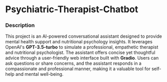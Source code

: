 # Psychiatric-Therapist-Chatbot

### **Description**  
This project is an AI-powered conversational assistant designed to provide mental health support and nutritional psychology insights. It leverages OpenAI's **GPT-3.5-turbo** to simulate a professional, empathetic therapist and nutritional psychologist. The assistant offers concise yet thoughtful advice through a user-friendly web interface built with **Gradio**. Users can ask questions or share concerns, and the assistant responds in a compassionate and professional manner, making it a valuable tool for self-help and mental well-being.
